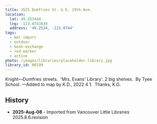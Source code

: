 ```yaml
---
title: 3525 Dumfries St. & E. 19th Ave.
location:
  lat: 49.253444
  lng: -123.0743839
  address: '49.2534, -123.0744'
tags:
  - kml-import
  - outdoor
  - book-exchange
  - red-marker
  - active
photo: /images/libraries/placeholder-library.jpg
library_id: 00199
---
```

Knight—Dumfries streets.  'Mrs. Evans' Library'.
2 big shelves.  By Tyee School.
—Added to map by K.D., 2022 4 1.  Thanks, K.G. 

## History
- **2025-Aug-08** - Imported from Vancouver Little Libraries 2025.8.6.revision
